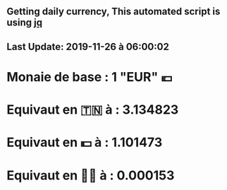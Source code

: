 ## Getting daily currency, This automated script is using [jq](https://stedolan.github.io/jq/)
## Last Update:  2019-11-26 à 06:00:02
 # Monaie de base : 1 "EUR" 💶 
 # Equivaut en 🇹🇳 à :  3.134823 
 # Equivaut en 💵 à : 1.101473
 # Equivaut en 🐱‍💻 à :  0.000153
